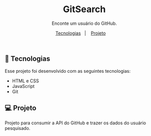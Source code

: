 <h1 align="center">GitSearch</h1>

<p align="center">
Enconte um usuário do GitHub.
</p>

<p align="center">
  <a href="#-tecnologias">Tecnologias</a>&nbsp;&nbsp;&nbsp;|&nbsp;&nbsp;&nbsp;
  <a href="#-projeto">Projeto</a>&nbsp;&nbsp;&nbsp;&nbsp;&nbsp;&nbsp;
</p>
<br>

<!-- <p align="center">
  <img alt="" src="#" width="100%">
</p> -->

## 🚀 Tecnologias

Esse projeto foi desenvolvido com as seguintes tecnologias:

- HTML e CSS
- JavaScript
- Git

## 💻 Projeto

Projeto para consumir a API do GitHub e trazer os dados do usuário pesquisado.

<!-- ## 🖱️ Visite -->